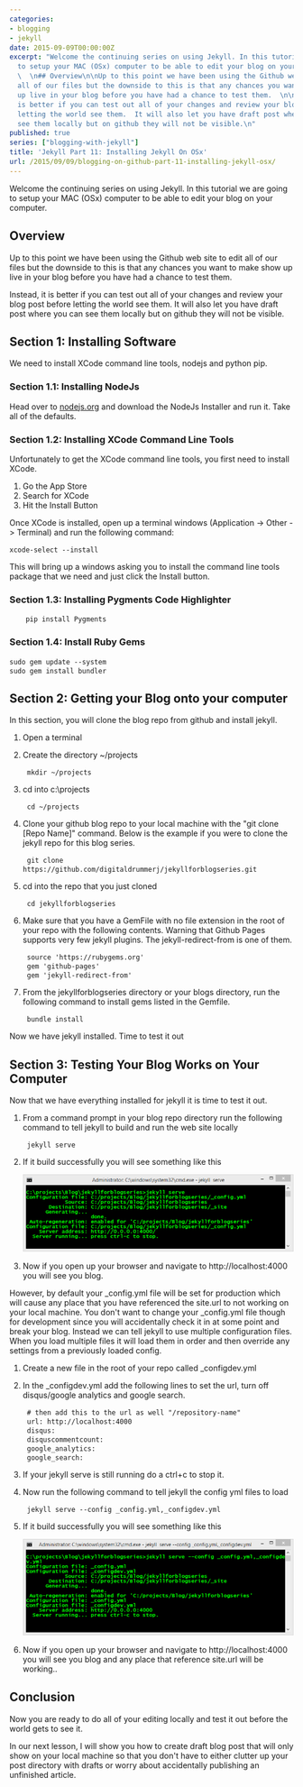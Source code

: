 ```yaml
---
categories:
- blogging
- jekyll
date: 2015-09-09T00:00:00Z
excerpt: "Welcome the continuing series on using Jekyll. In this tutorial we are going
  to setup your MAC (OSx) computer to be able to edit your blog on your computer.\n
  \  \n## Overview\n\nUp to this point we have been using the Github web site to edit
  all of our files but the downside to this is that any chances you want to make show
  up live in your blog before you have had a chance to test them.  \n\nInstead, it
  is better if you can test out all of your changes and review your blog post before
  letting the world see them.  It will also let you have draft post where you can
  see them locally but on github they will not be visible.\n"
published: true
series: ["blogging-with-jekyll"]
title: 'Jekyll Part 11: Installing Jekyll On OSx'
url: /2015/09/09/blogging-on-github-part-11-installing-jekyll-osx/
---
```


Welcome the continuing series on using Jekyll. In this tutorial we are going to setup your MAC (OSx) computer to be able to edit your blog on your computer.

## Overview

Up to this point we have been using the Github web site to edit all of our files but the downside to this is that any chances you want to make show up live in your blog before you have had a chance to test them.  

Instead, it is better if you can test out all of your changes and review your blog post before letting the world see them.  It will also let you have draft post where you can see them locally but on github they will not be visible.

## Section 1: Installing Software

We need to install XCode command line tools, nodejs and python pip.


### Section 1.1: Installing NodeJs

Head over to [nodejs.org](https://nodejs.org) and download the NodeJs Installer and run it.  Take all of the defaults.

### Section 1.2: Installing XCode Command Line Tools

Unfortunately to get the XCode command line tools, you first need to install XCode.

1. Go the App Store
1. Search for XCode 
1. Hit the Install Button


Once XCode is installed, open up a terminal windows (Application -> Other -> Terminal) and run the following command:

	xcode-select --install
	
This will bring up a windows asking you to install the command line tools package that we need and just click the Install button.
	
### Section 1.3: Installing Pygments Code Highlighter

		pip install Pygments

### Section 1.4: Install Ruby Gems

	sudo gem update --system 	
	sudo gem install bundler


## Section 2: Getting your Blog onto your computer

In this section, you will clone the blog repo from github and install jekyll.

1. Open a terminal 
1. Create the directory ~/projects

		
		mkdir ~/projects
	
1. cd into c:\projects

		 
		cd ~/projects
		  
1. Clone your github blog repo to your local machine with the "git clone [Repo Name]" command.  Below is the example if you were to clone the jekyll repo for this blog series.

		git clone https://github.com/digitaldrummerj/jekyllforblogseries.git  

1. cd into the repo that you just cloned

		cd jekyllforblogseries
	
1. Make sure that you have a GemFile with no file extension in the root of your repo with the following contents.  Warning that Github Pages supports very few jekyll plugins.  The jekyll-redirect-from is one of them.

		source 'https://rubygems.org'
		gem 'github-pages'
		gem 'jekyll-redirect-from'

1. From the jekyllforblogseries directory or your blogs directory, run the following command to install gems listed in the Gemfile.   

		bundle install


Now we have jekyll installed.  Time to test it out

## Section 3: Testing Your Blog Works on Your Computer

Now that we have everything installed for jekyll it is time to test it out.  

1. From a command prompt in your blog repo directory run the following command to tell jekyll to build and run the web site locally
 
		jekyll serve 

1. If it build successfully you will see something like this

	![Jekyll Serve Success](/images/BloggingOnGitHub/jekyllserve.png)


1. Now if you open up your browser and navigate to http://localhost:4000 you will see you blog.

However, by default your _config.yml file will be set for production which will cause any place that you have referenced the site.url to not working on your local machine.  You don't want to change your _config.yml file though for development since you will accidentally check it in at some point and break your blog.  Instead we can tell jekyll to use multiple configuration files.  When you load multiple files it will load them in order and then override any settings from a previously loaded config.

1. Create a new file in the root of your repo called _configdev.yml
1. In the _configdev.yml add the following lines to set the url, turn off disqus/google analytics and google search.  

		# then add this to the url as well "/repository-name"
		url: http://localhost:4000
		disqus:
		disquscommentcount: 
		google_analytics: 
		google_search: 
 
1. If your jekyll serve is still running do a ctrl+c to stop it.
1. Now run the following command to tell jekyll the config yml files to load
 
		jekyll serve --config _config.yml,_configdev.yml
	 
1. 	If it build successfully you will see something like this

	![Jekyll Serve Success](/images/BloggingOnGitHub/jekyllserve_multipleconfigs.png)
 
1. Now if you open up your browser and navigate to http://localhost:4000 you will see you blog and any place that reference site.url will be working..


## Conclusion

Now you are ready to do all of your editing locally and  test it out before the world gets to see it. 

In our next lesson, I will show you how to create draft blog post that will only show on your local machine so that you don't have to either clutter up your post directory with drafts or worry about accidentally publishing an unfinished article.


